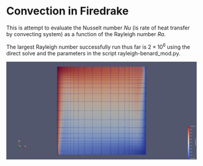 # Convection in Firedrake

This is attempt to evaluate the Nusselt number $Nu$ (is rate of heat transfer by convecting system) as a function of the Rayleigh number $Ra$.

The largest Rayleigh number successfully run thus far is $2 \times 10^6$ using the direct solve and the parameters in the script rayleigh-benard_mod.py.

![Ra_2e6](png/convection_Ra2e6.png "Output of vertical natural convection for $Ra=2 \times 10^6$ and $Pr=10$.")
